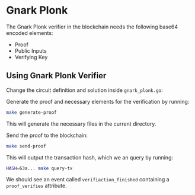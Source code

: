 # Gnark Plonk

The Gnark Plonk verifier in the blockchain needs the following base64 encoded elements:

- Proof
- Public Inputs
- Verifying Key

## Using Gnark Plonk Verifier

Change the circuit definition and solution inside `gnark_plonk.go`:

Generate the proof and necessary elements for the verification by running:

```sh
make generate-proof
```

This will generate the necessary files in the current directory.

Send the proof to the blockchain:

```sh
make send-proof
```

This will output the transaction hash, which we an query by running:

```sh
HASH=63a... make query-tx
```

We should see an event called `verifiaction_finished` containing a `proof_verifies` attribute.

